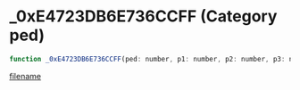 # _0xE4723DB6E736CCFF (Category ped)

```js
function _0xE4723DB6E736CCFF(ped: number, p1: number, p2: number, p3: number, p4: number, p5: number, p6: boolean): void
```

[filename](_0xE4723DB6E736CCFF_m.md ':include')